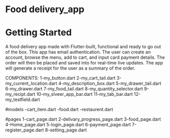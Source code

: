 #  Food delivery_app

# Getting Started

A food delivery app made with Flutter-built, functional and ready to go out of the box. This app has email authentication. The user can create an account, browse the menu, add to cart, and input card payment details.
The order will then be placed and saved into for real-time live updates. The app will generate a receipt for the user as a summary of the order. 


COMPONENTS:
1-my_button.dart
2-my_cart_tail.dart
3-my_current_location.dart
4-my_description_box.dart
5-my_drawer_tail.dart
6-my_drawer.dart
7-my_food_tail.dart
8-my_quantity_selector.dart
9-my_recipt.dart
10-my_slveer_app_bar.dart
11-my_tab_bar.dart
12-my_testfield.dart


#models 
-cart_item.dart 
-food.dart 
-restaurent.dart

#pages 
1-cart_page.dart
2-delivary_progress_page.dart 
3-food_page.dart
4-Home_page.dart 
5-login_page.dart
6-payment_page.dart 
7-register_page.dart 
8-setting_page.dart

 
 
